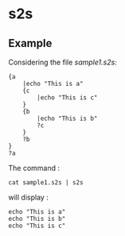 # s2s

## Example

Considering the file _sample1.s2s_:

    {a
        |echo "This is a"
        {c
            |echo "This is c"
        }
        {b
            |echo "This is b"
            ?c
        }
        ?b
    }
    ?a

The command :
    
    cat sample1.s2s | s2s 


will display :

    echo "This is a"
    echo "This is b"
    echo "This is c"
